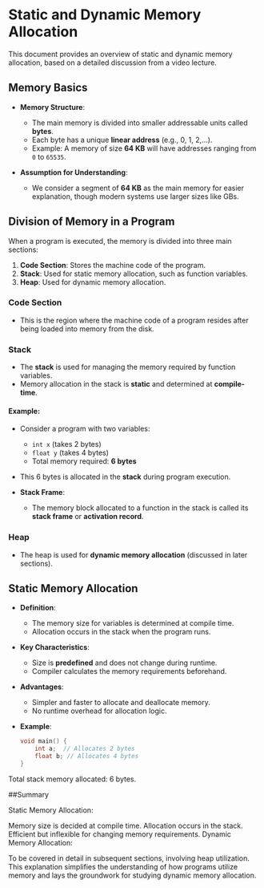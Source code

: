 # Static and Dynamic Memory Allocation

This document provides an overview of static and dynamic memory allocation, based on a detailed discussion from a video lecture.

## Memory Basics

- **Memory Structure**: 
  - The main memory is divided into smaller addressable units called **bytes**. 
  - Each byte has a unique **linear address** (e.g., 0, 1, 2,...).
  - Example: A memory of size **64 KB** will have addresses ranging from `0` to `65535`.

- **Assumption for Understanding**: 
  - We consider a segment of **64 KB** as the main memory for easier explanation, though modern systems use larger sizes like GBs.

## Division of Memory in a Program

When a program is executed, the memory is divided into three main sections:
1. **Code Section**: Stores the machine code of the program.
2. **Stack**: Used for static memory allocation, such as function variables.
3. **Heap**: Used for dynamic memory allocation.

### Code Section
- This is the region where the machine code of a program resides after being loaded into memory from the disk.

### Stack
- The **stack** is used for managing the memory required by function variables. 
- Memory allocation in the stack is **static** and determined at **compile-time**.

#### Example:
- Consider a program with two variables:
  - `int x` (takes 2 bytes)
  - `float y` (takes 4 bytes)
  - Total memory required: **6 bytes**
  
- This 6 bytes is allocated in the **stack** during program execution.

- **Stack Frame**: 
  - The memory block allocated to a function in the stack is called its **stack frame** or **activation record**.

### Heap
- The heap is used for **dynamic memory allocation** (discussed in later sections).

## Static Memory Allocation

- **Definition**: 
  - The memory size for variables is determined at compile time. 
  - Allocation occurs in the stack when the program runs.

- **Key Characteristics**:
  - Size is **predefined** and does not change during runtime.
  - Compiler calculates the memory requirements beforehand.

- **Advantages**:
  - Simpler and faster to allocate and deallocate memory.
  - No runtime overhead for allocation logic.

- **Example**:
  ```c
  void main() {
      int a;  // Allocates 2 bytes
      float b; // Allocates 4 bytes
  }

Total stack memory allocated: 6 bytes.

##Summary

Static Memory Allocation:

Memory size is decided at compile time.
Allocation occurs in the stack.
Efficient but inflexible for changing memory requirements.
Dynamic Memory Allocation:

To be covered in detail in subsequent sections, involving heap utilization.
This explanation simplifies the understanding of how programs utilize memory and lays the groundwork for studying dynamic memory allocation.
